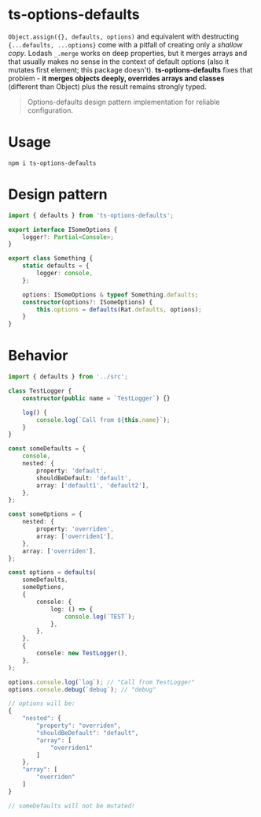 # ts-options-defaults

`Object.assign({}, defaults, options)` and equivalent with destructing `{...defaults, ...options}` come with a pitfall of creating only a _shallow copy_. Lodash `_.merge` works on deep properties, but it merges arrays and that usually makes no sense in the context of default options (also it mutates first element; this package doesn't). **ts-options-defaults** fixes that problem - **it merges objects deeply, overrides arrays and classes** (different than Object) plus the result remains strongly typed.

> Options-defaults design pattern implementation for reliable configuration.

# Usage

`npm i ts-options-defaults`

# Design pattern

```ts
import { defaults } from 'ts-options-defaults';

export interface ISomeOptions {
    logger?: Partial<Console>;
}

export class Something {
    static defaults = {
        logger: console,
    };

    options: ISomeOptions & typeof Something.defaults;
    constructor(options?: ISomeOptions) {
        this.options = defaults(Rat.defaults, options);
    }
}
```

# Behavior

```ts
import { defaults } from '../src';

class TestLogger {
    constructor(public name = `TestLogger`) {}

    log() {
        console.log(`Call from ${this.name}`);
    }
}

const someDefaults = {
    console,
    nested: {
        property: 'default',
        shouldBeDefault: 'default',
        array: ['default1', 'default2'],
    },
};

const someOptions = {
    nested: {
        property: 'overriden',
        array: ['overriden1'],
    },
    array: ['overriden'],
};

const options = defaults(
    someDefaults,
    someOptions,
    {
        console: {
            log: () => {
                console.log(`TEST`);
            },
        },
    },
    {
        console: new TestLogger(),
    },
);

options.console.log(`log`); // "Call from TestLogger"
options.console.debug(`debug`); // "debug"

// options will be:
{
    "nested": {
        "property": "overriden",
        "shouldBeDefault": "default",
        "array": [
            "overriden1"
        ]
    },
    "array": [
        "overriden"
    ]
}

// someDefaults will not be mutated!
```
